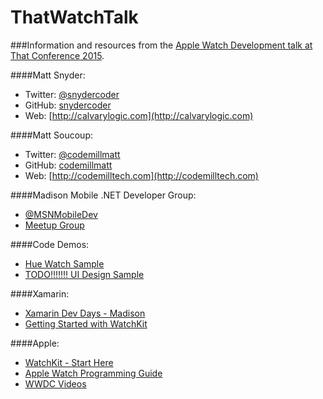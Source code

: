 # ThatWatchTalk
###Information and resources from the [Apple Watch Development talk at That Conference 2015](https://www.thatconference.com/Sessions/Session/7059).

####Matt Snyder: 
* Twitter: [@snydercoder](https://www.twitter.com/snydercoder)
* GitHub: [snydercoder](https://github.com/snydercoder)
* Web: [http://calvarylogic.com](http://calvarylogic.com)

####Matt Soucoup: 
* Twitter: [@codemillmatt](https://www.twitter.com/codemillmatt)
* GitHub: [codemillmatt](https://github.com/codemillmatt)
* Web: [http://codemilltech.com](http://codemilltech.com)

####Madison Mobile .NET Developer Group: 
* [@MSNMobileDev](https://www.twitter.com/msnmobiledev)
* [Meetup Group](http://www.meetup.com/Madison-Mobile-NET-Developers-Group/)

####Code Demos:
* [Hue Watch Sample](https://github.com/snydercoder/HueWatchSample)
* [TODO!!!!!!! UI Design Sample](https://github.com/codemillmatt)

####Xamarin:
* [Xamarin Dev Days - Madison](https://ti.to/xamarin/dev-days-madison)
* [Getting Started with WatchKit](http://developer.xamarin.com/guides/ios/watch/)

####Apple:
* [WatchKit - Start Here](https://developer.apple.com/watchkit/)
* [Apple Watch Programming Guide](https://developer.apple.com/library/ios/documentation/General/Conceptual/WatchKitProgrammingGuide/)
* [WWDC Videos](https://developer.apple.com/videos/wwdc/2015/)
